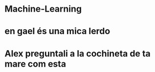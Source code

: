 # Machine-Learning
# en gael és una mica lerdo
# Alex preguntali a la cochineta de ta mare com esta 
